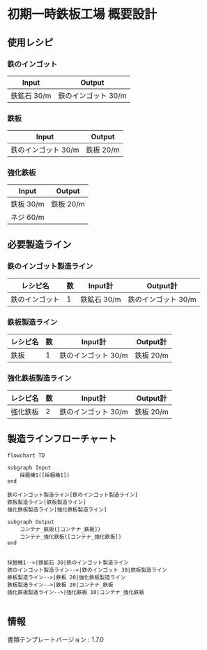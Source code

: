 # 初期一時鉄板工場 概要設計

## 使用レシピ
### 鉄のインゴット
|Input|Output|
|---|---|
|鉄鉱石 30/m|鉄のインゴット 30/m|
### 鉄板
|Input|Output|
|---|---|
|鉄のインゴット 30/m|鉄板 20/m|
### 強化鉄板
|Input|Output|
|---|---|
|鉄板 30/m|鉄板 20/m|
|ネジ 60/m||

## 必要製造ライン
### 鉄のインゴット製造ライン
|レシピ名|数|Input計|Output計|
|---|---|---|---|
|鉄のインゴット|1|鉄鉱石 30/m|鉄のインゴット 30/m|
### 鉄板製造ライン
|レシピ名|数|Input計|Output計|
|---|---|---|---|
|鉄板|1|鉄のインゴット 30/m|鉄板 20/m|
### 強化鉄板製造ライン
|レシピ名|数|Input計|Output計|
|---|---|---|---|
|強化鉄板|2|鉄のインゴット 30/m|鉄板 20/m|

## 製造ラインフローチャート
```mermaid
flowchart TD

subgraph Input
    採掘機1([採掘機1])
end

鉄のインゴット製造ライン[鉄のインゴット製造ライン]
鉄板製造ライン[鉄板製造ライン]
強化鉄板製造ライン[強化鉄板製造ライン]

subgraph Output
    コンテナ_鉄板([コンテナ_鉄板])
    コンテナ_強化鉄板([コンテナ_強化鉄板])
end


採掘機1-->|鉄鉱石 30|鉄のインゴット製造ライン
鉄のインゴット製造ライン-->|鉄のインゴット 30|鉄板製造ライン
鉄板製造ライン-->|鉄板 20|強化鉄板製造ライン
鉄板製造ライン-->|鉄板 20|コンテナ_鉄板
強化鉄板製造ライン-->|強化鉄板 10|コンテナ_強化鉄板


```

## 情報
書類テンプレートバージョン : 1.7.0